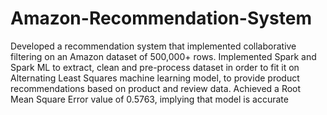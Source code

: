 # Amazon-Recommendation-System
Developed a recommendation system that implemented collaborative filtering on an Amazon dataset of 500,000+ rows. Implemented Spark and Spark ML to extract, clean and pre-process dataset in order to fit it on Alternating Least Squares machine learning model, to provide product recommendations based on product and review data. Achieved a Root Mean Square Error value of 0.5763, implying that model is accurate
